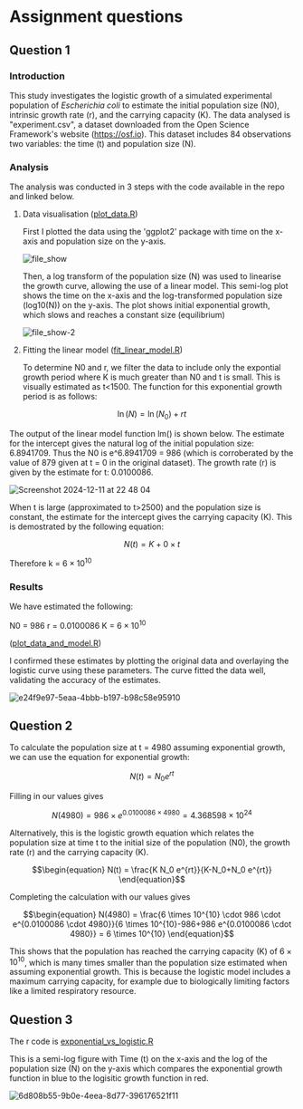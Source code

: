 # Assignment questions

## Question 1

### Introduction
This study investigates the logistic growth of a simulated experimental population of _Escherichia coli_ to estimate the initial population size (N0), intrinsic growth rate (r), and the carrying capacity (K). The data analysed is "experiment.csv", a dataset downloaded from the Open Science Framework's website (https://osf.io). This dataset includes 84 observations two variables: the time (t) and population size (N).

### Analysis
The analysis was conducted in 3 steps with the code available in the repo and linked below.

1. Data visualisation ([plot_data.R](https://github.com/adamg421/MT_Wk3_logistic_growth/blob/main/plot_data.R))
   
   First I plotted the data using the 'ggplot2' package with time on the x-axis and population size on the y-axis.
   
   ![file_show](https://github.com/user-attachments/assets/fcfe6e62-651f-46d3-a93e-c1a8590c371f)

   Then, a log transform of the population size (N) was used to linearise the growth curve, allowing the use of a linear model. This semi-log plot shows the time on the x-axis and the log-transformed population size (log10(N)) on the y-axis. The plot shows initial exponential growth, which slows and reaches a constant size (equilibrium)

   ![file_show-2](https://github.com/user-attachments/assets/dfdaa484-e6d6-4664-82c9-d9e3fa50305f)

2. Fitting the linear model ([fit_linear_model.R](https://github.com/adamg421/MT_Wk3_logistic_growth/blob/main/fit_linear_model.R))
   
   To determine N0 and r, we filter the data to include only the expontial growth period where K is much greater than N0 and t is small. This is visually estimated as t<1500. The function for this exponential growth period is as follows:

$$ 
\ln(N) = \ln(N_0) + rt 
$$

  The output of the linear model function lm() is shown below. The estimate for the intercept gives the natural log of the initial population size: 6.8941709. Thus the N0 is e^6.8941709 = 986 (which is corroberated by the value of 879 given at t = 0 in the original dataset). The growth rate (r) is given by the estimate for t: 0.0100086. 

  ![Screenshot 2024-12-11 at 22 48 04](https://github.com/user-attachments/assets/c680d779-3356-4b44-a497-cd5aad636523)

   When t is large (approximated to t>2500) and the population size is constant, the estimate for the intercept gives the carrying capacity (K). This is demostrated by the following equation:

   $$
N(t) = K + 0 \times t
$$

Therefore k = $6 \times 10^{10}$

### Results

We have estimated the following:

N0 = 986
r = 0.0100086
K = $6 \times 10^{10}$

([plot_data_and_model.R](https://github.com/adamg421/MT_Wk3_logistic_growth/blob/main/plot_data_and_model.R))

I confirmed these estimates by plotting the original data and overlaying the logistic curve using these parameters. The curve fitted the data well, validating the accuracy of the estimates.


![e24f9e97-5eaa-4bbb-b197-b98c58e95910](https://github.com/user-attachments/assets/edc2132b-08af-42d6-a245-596eec622b82)

## Question 2

To calculate the population size at t = 4980 assuming exponential growth, we can use the equation for exponential growth:

$$
N(t) = N_0 e^{rt}
$$

Filling in our values gives

$$
N(4980) = 986 \times e^{0.0100086 \times 4980} = 4.368598 \times 10^{24}
$$

Alternatively, this is the logistic growth equation which relates the population size at time t to the initial size of the population (N0), the growth rate (r) and the carrying capacity (K).

```math
\begin{equation}
N(t) = \frac{K N_0 e^{rt}}{K-N_0+N_0 e^{rt}}
\end{equation}
```

Completing the calculation with our values gives

```math
\begin{equation}
N(4980) = \frac{6 \times 10^{10} \cdot 986 \cdot e^{0.0100086 \cdot 4980}}{6 \times 10^{10}-986+986 e^{0.0100086 \cdot 4980}} = 6 \times 10^{10}
\end{equation}
```

This shows that the population has reached the carrying capacity (K) of $6 \times 10^{10}$, which is many times smaller than the population size estimated when assuming exponential growth. This is because the logistic model includes a maximum carrying capacity, for example due to biologically limiting factors like a limited respiratory resource.

## Question 3
The r code is [exponential_vs_logistic.R](https://github.com/adamg421/MT_Wk3_logistic_growth/blob/main/exponential_vs_logistic.R)

This is a semi-log figure with Time (t) on the x-axis and the log of the population size (N) on the y-axis which compares the exponential growth function in blue to the logisitic growth function in red. 


![6d808b55-9b0e-4eea-8d77-396176521f11](https://github.com/user-attachments/assets/2c16b62e-db7c-4fab-9201-cb9d6bfc1027)
